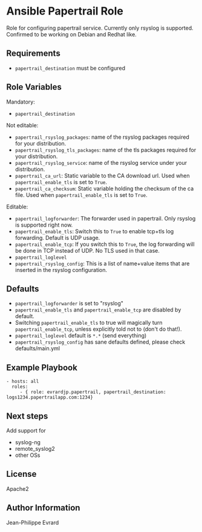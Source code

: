 Ansible Papertrail Role
==============

Role for configuring papertrail service.
Currently only rsyslog is supported.
Confirmed to be working on Debian and Redhat like.

Requirements
-------------------

- `papertrail_destination` must be configured


Role Variables
--------------

Mandatory:
- `papertrail_destination`

Not editable:
- `papertrail_rsyslog_packages`: name of the rsyslog packages required for your distribution.
- `papertrail_rsyslog_tls_packages`: name of the tls packages required for your distribution.
- `papertrail_rsyslog_service`: name of the rsyslog service under your distribution.
- `papertrail_ca_url`: Static variable to the CA download url. Used when `papertrail_enable_tls` is set to `True`.
- `papertrail_ca_checksum`: Static variable holding the checksum of the ca file. Used when `papertrail_enable_tls` is set to `True`.

Editable:
- `papertrail_logforwarder`: The forwarder used in papertrail. Only rsyslog is supported right now.
- `papertrail_enable_tls`: Switch this to `True` to enable tcp+tls log forwarding. Default is UDP usage.
- `papertrail_enable_tcp`: If you switch this to `True`, the log forwarding will be done in TCP instead of UDP. No TLS used in that case.
- `papertrail_loglevel`
- `papertrail_rsyslog_config`: This is a list of name+value items that are inserted in the rsyslog configuration.


Defaults
-----------

- `papertrail_logforwarder` is set to "rsyslog"
- `papertrail_enable_tls` and `papertrail_enable_tcp` are disabled by default.
- Switching `papertrail_enable_tls` to true will magically turn `papertrail_enable_tcp`, unless explicitly told not to (don't do that!).
- `papertrail_loglevel` default is `*.*` (send everything)
- `papertrail_rsyslog_config` has sane defaults defined, please check defaults/main.yml


Example Playbook
------------------------

    - hosts: all
      roles:
         - { role: evrardjp.papertrail, papertrail_destination: logs1234.papertrailapp.com:1234}


Next steps
----------

Add support for

- syslog-ng
- remote_syslog2
- other OSs

License
----------

Apache2

Author Information
-------------------------

Jean-Philippe Evrard
